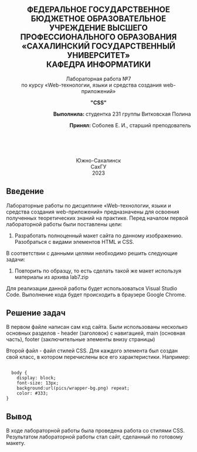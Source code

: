 <p></p>

<h2 align="center">ФЕДЕРАЛЬНОЕ ГОСУДАРСТВЕННОЕ БЮДЖЕТНОЕ ОБРАЗОВАТЕЛЬНОЕ УЧРЕЖДЕНИЕ ВЫСШЕГО ПРОФЕССИОНАЛЬНОГО ОБРАЗОВАНИЯ <br> «САХАЛИНСКИЙ ГОСУДАРСТВЕННЫЙ УНИВЕРСИТЕТ» <br> КАФЕДРА ИНФОРМАТИКИ </h2>
<p align="center">Лабораторная работа №7 <br>
по курсу «Web-технологии, языки и средства создания web-приложений» 

<p align="center"><b>"CSS"</b><p>
<p align="right"><b>Выполнила: </b> студентка 231 группы Витковская Полина</p>
<p  align="right"><b>Принял: </b> Соболев Е. И., старший преподователь</p>
<br>
<br>
<br>
<p align="center">Южно-Сахалинск <br> СахГУ <br> 2023</p>
<h2> Введение </h2>
<p>Лабораторные работы по дисциплине «Web-технологии, языки и средства создания web-приложений» предназначены для освоения полученных теоретических знаний на практике. Перед началом первой лабораторной работы были поставлены цели: <br>
<ol>
  <li> Разработать полноценный макет сайта по данному изображению. Разобраться с видами элементов HTML и CSS.
</ol>
В соответствии с данными целями необходимо решить следующие задачи:
<ol>
   <li> Повторить по образцу, то есть сделать такой же макет используя материалы из архива lab7.zip
   </ol>
Для реализации данной работы будет использоваться Visual Studio Code. Выполнение кода будет происходить в браузере Google Chrome.
</p>
<h2>Решение задач</h2>
<p>В первом файле написан сам код сайта. Были использованы несколько основных разделов - header (заголовок) с навигацией, main (основная часть), footer (заключительные элементы внизу страницы) </p>
<code></code>
<p>Второй файл - файл стилей CSS. Для каждого элемента был создан свой класс, в котором перечислены все его характеристики. Например:</p>
<code>
  body {
    display: block;
    font-size: 13px;
    background:url(pics/wrapper-bg.png) repeat;
    color: #333;
}
</code>
<h2>Вывод</h2>
<p>В ходе лабораторной работы была проведена работа со стилями CSS. Результатом лабораторной работы стал сайт, сделанный по готовому макету.</p>
